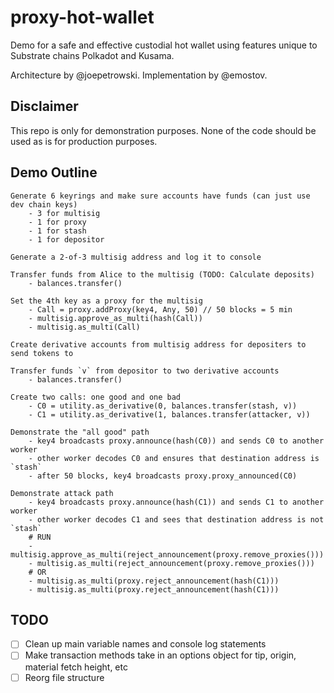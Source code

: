# proxy-hot-wallet
Demo for a safe and effective custodial hot wallet using features unique to Substrate chains Polkadot and Kusama.

Architecture by @joepetrowski. Implementation by @emostov.

## Disclaimer
This repo is only for demonstration purposes. None of the code should be used as is for production purposes.

## Demo Outline
```
Generate 6 keyrings and make sure accounts have funds (can just use dev chain keys)
	- 3 for multisig
	- 1 for proxy
	- 1 for stash
	- 1 for depositor

Generate a 2-of-3 multisig address and log it to console

Transfer funds from Alice to the multisig (TODO: Calculate deposits)
	- balances.transfer()

Set the 4th key as a proxy for the multisig
	- Call = proxy.addProxy(key4, Any, 50) // 50 blocks = 5 min
	- multisig.approve_as_multi(hash(Call))
	- multisig.as_multi(Call)

Create derivative accounts from multisig address for depositers to send tokens to

Transfer funds `v` from depositor to two derivative accounts
	- balances.transfer()

Create two calls: one good and one bad
	- C0 = utility.as_derivative(0, balances.transfer(stash, v))
	- C1 = utility.as_derivative(1, balances.transfer(attacker, v))

Demonstrate the "all good" path
	- key4 broadcasts proxy.announce(hash(C0)) and sends C0 to another worker
	- other worker decodes C0 and ensures that destination address is `stash`
	- after 50 blocks, key4 broadcasts proxy.proxy_announced(C0)

Demonstrate attack path
	- key4 broadcasts proxy.announce(hash(C1)) and sends C1 to another worker
	- other worker decodes C1 and sees that destination address is not `stash`
	# RUN
	- multisig.approve_as_multi(reject_announcement(proxy.remove_proxies()))
	- multisig.as_multi(reject_announcement(proxy.remove_proxies()))
	# OR
	- multisig.as_multi(proxy.reject_announcement(hash(C1)))
	- multisig.as_multi(proxy.reject_announcement(hash(C1)))
```

## TODO
- [ ] Clean up main variable names and console log statements
- [ ] Make transaction methods take in an options object for tip, origin, material fetch height, etc
- [ ] Reorg file structure
